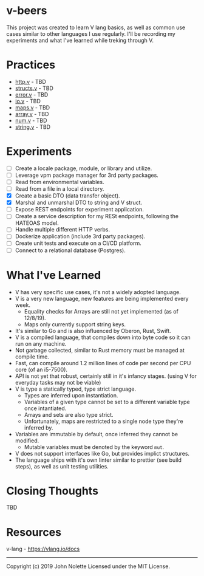 # v-beers

This project was created to learn V lang basics, as well as common use cases similar to other languages I use regularly. I'll be recording my experiments and what I've learned while treking through V.

# Practices

* [http.v]() - TBD
* [structs.v]() - TBD
* [error.v]() - TBD
* [io.v]() - TBD
* [maps.v]() - TBD
* [array.v]() - TBD
* [num.v]() - TBD
* [string.v]() - TBD

# Experiments

* [ ] Create a locale package, module, or library and utilize.
* [ ] Leverage vpm package manager for 3rd party packages.
* [ ] Read from environmental variables.
* [ ] Read from a file in a local directory.
* [x] Create a basic DTO (data transfer object).
* [x] Marshal and unmarshal DTO to string and V struct.
* [ ] Expose REST endpoints for experiment application.
* [ ] Create a service description for my RESt endpoints, following the HATEOAS model.
* [ ] Handle multiple different HTTP verbs.
* [ ] Dockerize application (include 3rd party packages).
* [ ] Create unit tests and execute on a CI/CD platform.
* [ ] Connect to a relational database (Postgres).

# What I've Learned

* V has very specific use cases, it's not a widely adopted language.
* V is a very new language, new features are being implemented every week.
  * Equality checks for Arrays are still not yet implemented (as of 12/8/19).
  * Maps only currently support string keys.
* It's similar to Go and is also influenced by Oberon, Rust, Swift.
* V is a compiled language, that compiles down into byte code so it can run on any machine.
* Not garbage collected, similar to Rust memory must be managed at compile time.
* Fast, can compile around 1.2 million lines of code per second per CPU core (of an i5-7500).
* API is not yet that robust, certainly still in it's infancy stages. (using V for everyday tasks may not be viable)
* V is type a statically typed, type strict language.
  * Types are inferred upon instantiation.
  * Variables of a given type cannot be set to a different variable type once intantiated.
  * Arrays and sets are also type strict.
  * Unfortunately, maps are restricted to a single node type they're inferred by.
* Variables are immutable by default, once inferred they cannot be modified.
  * Mutable variables must be denoted by the keyword `mut`.
* V does not support interfaces like Go, but provides implict structures.
* The language ships with it's own linter similar to prettier (see build steps), as well as unit testing utilities.

# Closing Thoughts

TBD

# Resources

v-lang - https://vlang.io/docs

---

Copyright (c) 2019 John Nolette Licensed under the MIT License.
